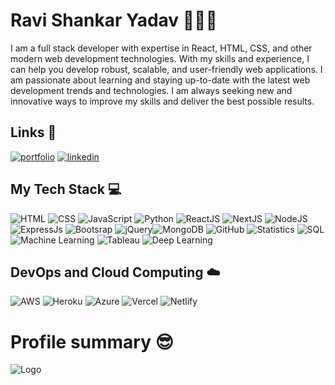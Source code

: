 
# Ravi Shankar Yadav 👨🏻‍💻


I am a full stack developer with expertise in React, HTML, CSS, and other modern web development technologies.
With my skills and experience, I can help you develop robust, scalable, and user-friendly web applications.
I am passionate about learning and staying up-to-date with the latest web development trends and technologies. I am always seeking new and innovative ways to improve my skills and deliver the best possible results.






##  Links 🔗
[![portfolio](https://img.shields.io/badge/my_portfolio-000?style=for-the-badge&logo=ko-fi&logoColor=white)](https://github.com/raviiiyadav)
[![linkedin](https://img.shields.io/badge/linkedin-0A66C2?style=for-the-badge&logo=linkedin&logoColor=white)](https://www.linkedin.com/in/ravi-shankar-yadav-212276184)




## My Tech Stack :computer:
<img src="https://img.shields.io/badge/-HTML-red?style=for-the-badge" alt="HTML"> <img src="https://img.shields.io/badge/-CSS-blue?style=for-the-badge" alt="CSS"> <img src="https://img.shields.io/badge/-JavaScript-purple?style=for-the-badge" alt="JavaScript"> <img src="https://img.shields.io/badge/-Python-yellow?style=for-the-badge" alt="Python">   <img src="https://img.shields.io/badge/-ReactJS-pink?style=for-the-badge" alt="ReactJS"> <img src="https://img.shields.io/badge/-NextJS-red?style=for-the-badge" alt="NextJS"> <img src="https://img.shields.io/badge/-NodeJS-purple?style=for-the-badge" alt="NodeJS"> <img src="https://img.shields.io/badge/-ExpressJs-red?style=for-the-badge" alt="ExpressJs"> <img src="https://img.shields.io/badge/-Bootstrap-red?style=for-the-badge" alt="Bootsrap"> <img src="https://img.shields.io/badge/-jQuery-green?style=for-the-badge" alt="jQuery"><img src="https://img.shields.io/badge/-MongoDB-red?style=for-the-badge" alt="MongoDB"> <img src="https://img.shields.io/badge/-GitHub-pink?style=for-the-badge" alt="GitHub"> <img src="https://img.shields.io/badge/-Statistics-pink?style=for-the-badge" alt="Statistics"> <img src="https://img.shields.io/badge/-SQL-green?style=for-the-badge" alt="SQL"> <img src="https://img.shields.io/badge/-Machine Learning-blue?style=for-the-badge" alt="Machine Learning"> <img src="https://img.shields.io/badge/-Tableau-yellow?style=for-the-badge" alt="Tableau"> <img src="https://img.shields.io/badge/-Deep Learning-purple?style=for-the-badge" alt="Deep Learning">



## DevOps and Cloud Computing :cloud:
<img src="https://img.shields.io/badge/-AWS-pink?style=for-the-badge" alt="AWS"> <img src="https://img.shields.io/badge/-Heroku-purple?style=for-the-badge" alt="Heroku"> <img src="https://img.shields.io/badge/-Azure-yellow?style=for-the-badge" alt="Azure"> <img src="https://img.shields.io/badge/-Vercel-green?style=for-the-badge" alt="Vercel"> <img src="https://img.shields.io/badge/-Netlify-pink?style=for-the-badge" alt="Netlify"> 



# Profile summary 😎
![Logo](https://github-readme-stats.vercel.app/api?username=raviiiyadav&&show_icons=true&title_color=ffffff&icon_color=bb2acf&text_color=daf7dc&bg_color=151515)






